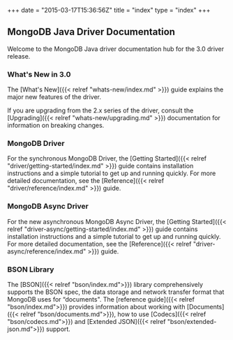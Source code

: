 +++
date = "2015-03-17T15:36:56Z"
title = "index"
type = "index"
+++

## MongoDB Java Driver Documentation

Welcome to the MongoDB Java driver documentation hub for the 3.0 driver release.


### What's New in 3.0

The [What's New]({{< relref "whats-new/index.md" >}}) guide explains the major new features of the driver. 

If you are upgrading from the 2.x series of the driver, consult the [Upgrading]({{< relref "whats-new/upgrading.md" >}}) documentation for 
information on breaking changes. 


### MongoDB Driver

For the synchronous MongoDB Driver, the [Getting Started]({{< relref "driver/getting-started/index.md" >}}) guide contains 
installation instructions and a simple tutorial to get up  and running quickly. For more detailed documentation, see the 
[Reference]({{< relref "driver/reference/index.md" >}}) guide.


### MongoDB Async Driver

For the new asynchronous MongoDB Async Driver, the [Getting Started]({{< relref "driver-async/getting-started/index.md" >}}) 
guide contains installation instructions and a simple tutorial to get up  and running quickly. For more detailed documentation, see the 
[Reference]({{< relref "driver-async/reference/index.md" >}}) guide.


### BSON Library

The [BSON]({{< relref "bson/index.md">}}) library comprehensively supports the BSON spec, the data storage and network transfer format that MongoDB uses for 
“documents".  The [reference guide]({{< relref "bson/index.md">}}) provides information about working with [Documents]({{< relref "bson/documents.md">}}), 
how to use [Codecs]({{< relref "bson/codecs.md">}}) and [Extended JSON]({{< relref "bson/extended-json.md">}}) support. 
